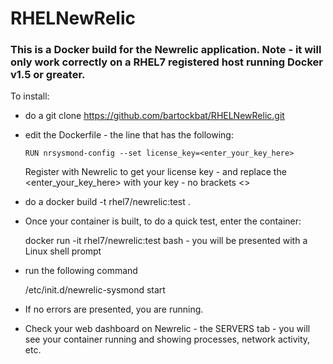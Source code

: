 # RHELNewRelic

### This is a Docker build for the Newrelic application. Note - it will only work correctly on a RHEL7 registered host running Docker v1.5 or greater.

To install:

* do a git clone https://github.com/bartockbat/RHELNewRelic.git 

* edit the Dockerfile  - the line that has the following:

	`RUN nrsysmond-config --set license_key=<enter_your_key_here>`

	Register with Newrelic to get your license key - and replace the <enter_your_key_here> with your key - no brackets <>

* do a docker build -t rhel7/newrelic:test .

* Once your container is built, to do a quick test, enter the container:

	docker run -it rhel7/newrelic:test bash - you will be presented with a Linux shell prompt

* run the following command

	/etc/init.d/newrelic-sysmond start

* If no errors are presented, you are running.

* Check your web dashboard on Newrelic - the SERVERS tab - you will see your container running and showing processes, network activity, etc.


